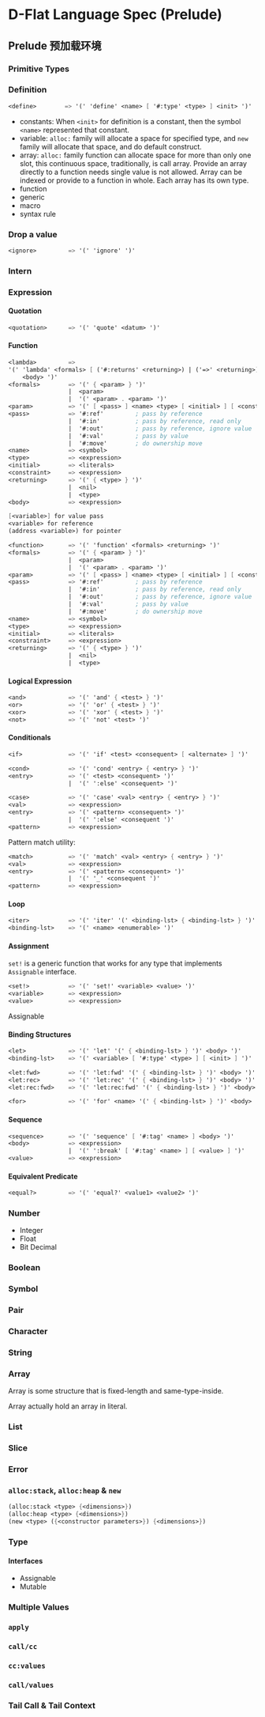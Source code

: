 # D-Flat Language Spec (Prelude)

## Prelude 预加载环境

### Primitive Types

### Definition

``` scheme
<define>        => '(' 'define' <name> [ '#:type' <type> ] <init> ')'
```

+ constants:
  When `<init>` for definition is a constant,
  then the symbol `<name>` represented that constant.
+ variable:
  `alloc:` family will allocate a space for specified type,
  and `new` family will allocate that space,
  and do default construct.
+ array:
  `alloc:` family function can allocate space for
  more than only one slot, this continuous space,
  traditionally, is call array.
  Provide an array directly to a function needs
  single value is not allowed.
  Array can be indexed or provide to a function in whole.
  Each array has its own type.
+ function
+ generic
+ macro
+ syntax rule

### Drop a value

``` scheme
<ignore>         => '(' 'ignore' ')'
```

### Intern

### Expression

#### Quotation

``` scheme
<quotation>      => '(' 'quote' <datum> ')'
```

#### Function

``` scheme
<lambda>         => 
'(' 'lambda' <formals> [ ('#:returns' <returning>) | ('=>' <returning>) ] 
    <body> ')'
<formals>        => '(' { <param> } ')'
                 |  <param>
                 |  '(' <param> . <param> ')'
<param>          => '(' [ <pass> ] <name> <type> [ <initial> ] [ <constraint> ] ')'
<pass>           => '#:ref'         ; pass by reference
                 |  '#:in'          ; pass by reference, read only
                 |  '#:out'         ; pass by reference, ignore value
                 |  '#:val'         ; pass by value
                 |  '#:move'        ; do ownership move
<name>           => <symbol>
<type>           => <expression>
<initial>        => <literals>
<constraint>     => <expression>
<returning>      => '(' { <type> } ')'
                 |  <nil>
                 |  <type>
<body>           => <expression>
```

``` scheme
[<variable>] for value pass
<variable> for reference
(address <variable>) for pointer
```

``` scheme
<function>       => '(' 'function' <formals> <returning> ')'
<formals>        => '(' { <param> } ')'
                 |  <param>
                 |  '(' <param> . <param> ')'
<param>          => '(' [ <pass> ] <name> <type> [ <initial> ] [ <constraint> ] ')'
<pass>           => '#:ref'         ; pass by reference
                 |  '#:in'          ; pass by reference, read only
                 |  '#:out'         ; pass by reference, ignore value
                 |  '#:val'         ; pass by value
                 |  '#:move'        ; do ownership move
<name>           => <symbol>
<type>           => <expression>
<initial>        => <literals>
<constraint>     => <expression>
<returning>      => '(' { <type> } ')'
                 |  <nil>
                 |  <type>
```

#### Logical Expression

``` scheme
<and>            => '(' 'and' { <test> } ')'
<or>             => '(' 'or' { <test> } ')'
<xor>            => '(' 'xor' { <test> } ')'
<not>            => '(' 'not' <test> ')'
```

#### Conditionals

``` scheme
<if>             => '(' 'if' <test> <consequent> [ <alternate> ] ')'
```

``` scheme
<cond>           => '(' 'cond' <entry> { <entry> } ')'
<entry>          => '(' <test> <consequent> ')'
                 |  '(' ':else' <consequent> ')'
```

``` scheme
<case>           => '(' 'case' <val> <entry> { <entry> } ')'
<val>            => <expression>
<entry>          => '(' <pattern> <consequent> ')'
                 |  '(' ':else' <consequent ')'
<pattern>        => <expression>
```

Pattern match utility:

``` scheme
<match>          => '(' 'match' <val> <entry> { <entry> } ')'
<val>            => <expression>
<entry>          => '(' <pattern> <consequent> ')'
                 |  '(' '_' <consequent ')'
<pattern>        => <expression>
```

#### Loop

``` scheme
<iter>           => '(' 'iter' '(' <binding-lst> { <binding-lst> } ')'  <body> ')'
<binding-lst>    => '(' <name> <enumerable> ')'
```

#### Assignment

`set!` is a generic function that works for any type
that implements `Assignable` interface.

``` scheme
<set!>           => '(' 'set!' <variable> <value> ')'
<variable>       => <expression>
<value>          => <expression>
```

Assignable

#### Binding Structures

``` scheme
<let>            => '(' 'let' '(' { <binding-lst> } ')' <body> ')'
<binding-lst>    => '(' <variable> [ '#:type' <type> ] [ <init> ] ')'

<let:fwd>        => '(' 'let:fwd' '(' { <binding-lst> } ')' <body> ')'
<let:rec>        => '(' 'let:rec' '(' { <binding-lst> } ')' <body> ')'
<let:rec:fwd>    => '(' 'let:rec:fwd' '(' { <binding-lst> } ')' <body> ')'

<for>            => '(' 'for' <name> '(' { <binding-lst> } ')' <body> ')'
```

#### Sequence

``` scheme
<sequence>       => '(' 'sequence' [ '#:tag' <name> ] <body> ')'
<body>           => <expression>
                 |  '(' ':break' [ '#:tag' <name> ] [ <value> ] ')'
<value>          => <expression>
```

#### Equivalent Predicate

``` scheme
<equal?>         => '(' 'equal?' <value1> <value2> ')'
```

### Number

+ Integer
+ Float
+ Bit Decimal

### Boolean

### Symbol

### Pair

### Character

### String

### Array

Array is some structure that is fixed-length and same-type-inside.

Array actually hold an array in literal.

### List

### Slice

### Error

### `alloc:stack`, `alloc:heap` & `new`

``` scheme
(alloc:stack <type> {<dimensions>})
(alloc:heap <type> {<dimensions>})
(new <type> ({<constructor parameters>}) {<dimensions>})
```

### Type

#### Interfaces

+ Assignable
+ Mutable

### Multiple Values

### `apply`

### `call/cc`

### `cc:values`

### `call/values`

### Tail Call & Tail Context

